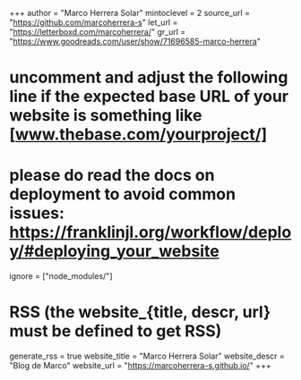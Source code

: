 
+++
author = "Marco Herrera Solar"
mintoclevel = 2
source_url = "https://github.com/marcoherrera-s"
let_url = "https://letterboxd.com/marcoherrera/"
gr_url = "https://www.goodreads.com/user/show/71696585-marco-herrera"

# uncomment and adjust the following line if the expected base URL of your website is something like [www.thebase.com/yourproject/]
# please do read the docs on deployment to avoid common issues: https://franklinjl.org/workflow/deploy/#deploying_your_website

ignore = ["node_modules/"]

# RSS (the website_{title, descr, url} must be defined to get RSS)
generate_rss = true
website_title = "Marco Herrera Solar"
website_descr = "Blog de Marco"
website_url   = "https://marcoherrera-s.github.io/"
+++
